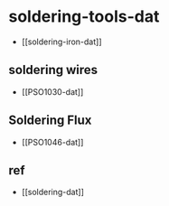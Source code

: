 
# soldering-tools-dat

- [[soldering-iron-dat]]




## soldering wires 

- [[PSO1030-dat]]



## Soldering Flux 

- [[PSO1046-dat]]


## ref 

- [[soldering-dat]]